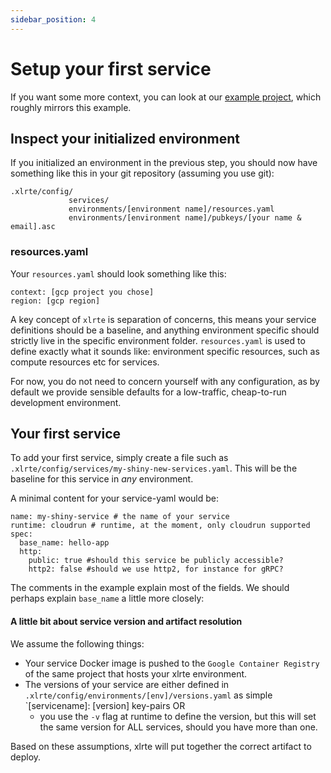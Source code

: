 ```yaml
---
sidebar_position: 4
---
```


# Setup your first service
If you want some more context, you can look at our [example project](https://github.com/xlrte/example-app-gcp), which roughly mirrors this example.

## Inspect your initialized environment
If you initialized an environment in the previous step, you should now have something like this in your git repository (assuming you use git):
```
.xlrte/config/
             services/
             environments/[environment name]/resources.yaml
             environments/[environment name]/pubkeys/[your name & email].asc
```
### resources.yaml
Your `resources.yaml` should look something like this:

```
context: [gcp project you chose]
region: [gcp region]
```
A key concept of `xlrte` is separation of concerns, this means your service definitions should be a baseline, and anything environment specific should strictly live in the specific environment folder. `resources.yaml` is used to define exactly what it sounds like: environment specific resources, such as compute resources etc for services.

For now, you do not need to concern yourself with any configuration, as by default we provide sensible defaults for a low-traffic, cheap-to-run development environment.

## Your first service
To add your first service, simply create a file such as `.xlrte/config/services/my-shiny-new-services.yaml`. This will be the baseline for this service in _any_ environment.

A minimal content for your service-yaml would be:

```
name: my-shiny-service # the name of your service
runtime: cloudrun # runtime, at the moment, only cloudrun supported
spec:
  base_name: hello-app 
  http:
    public: true #should this service be publicly accessible?
    http2: false #should we use http2, for instance for gRPC?
```
The comments in the example explain most of the fields. We should perhaps explain `base_name` a little more closely:
#### A little bit about service version and artifact resolution
We assume the following things:
* Your service Docker image is pushed to the `Google Container Registry` of the same project that hosts your xlrte environment.
* The versions of your service are either defined in `.xlrte/config/environments/[env]/versions.yaml` as simple `[servicename]: [version] key-pairs OR
  * you use the `-v` flag at runtime to define the version, but this will set the same version for ALL services, should you have more than one.

Based on these assumptions, xlrte will put together the correct artifact to deploy.